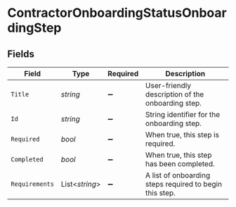 # ContractorOnboardingStatusOnboardingStep


## Fields

| Field                                                   | Type                                                    | Required                                                | Description                                             |
| ------------------------------------------------------- | ------------------------------------------------------- | ------------------------------------------------------- | ------------------------------------------------------- |
| `Title`                                                 | *string*                                                | :heavy_minus_sign:                                      | User-friendly description of the onboarding step.       |
| `Id`                                                    | *string*                                                | :heavy_minus_sign:                                      | String identifier for the onboarding step.              |
| `Required`                                              | *bool*                                                  | :heavy_minus_sign:                                      | When true, this step is required.                       |
| `Completed`                                             | *bool*                                                  | :heavy_minus_sign:                                      | When true, this step has been completed.                |
| `Requirements`                                          | List<*string*>                                          | :heavy_minus_sign:                                      | A list of onboarding steps required to begin this step. |
